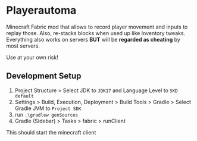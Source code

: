 # Playerautoma
Minecraft Fabric mod that allows to record player movement and inputs to replay those. 
Also, re-stacks blocks when used up like Inventory tweaks. Everything also works on servers **BUT**
will be **regarded as cheating** by most servers.

Use at your own risk!



## Development Setup

1. Project Structure > Select JDK to `JDK17` and Language Level to `SKD default`
2. Settings > Build, Execution, Deployment > Build Tools > Gradle > Select Gradle JVM to `Project SDK`
3. run `.\gradlew genSources`
4. Gradle (Sidebar) > Tasks > fabric > runClient

This should start the minecraft client
